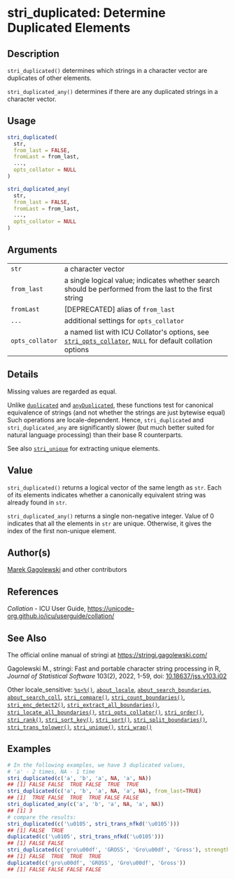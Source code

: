 # stri_duplicated: Determine Duplicated Elements

## Description

`stri_duplicated()` determines which strings in a character vector are duplicates of other elements.

`stri_duplicated_any()` determines if there are any duplicated strings in a character vector.

## Usage

``` r
stri_duplicated(
  str,
  from_last = FALSE,
  fromLast = from_last,
  ...,
  opts_collator = NULL
)

stri_duplicated_any(
  str,
  from_last = FALSE,
  fromLast = from_last,
  ...,
  opts_collator = NULL
)
```

## Arguments

|                 |                                                                                                                                                             |
|-----------------|-------------------------------------------------------------------------------------------------------------------------------------------------------------|
| `str`           | a character vector                                                                                                                                          |
| `from_last`     | a single logical value; indicates whether search should be performed from the last to the first string                                                      |
| `fromLast`      | \[DEPRECATED\] alias of `from_last`                                                                                                                         |
| `...`           | additional settings for `opts_collator`                                                                                                                     |
| `opts_collator` | a named list with <span class="pkg">ICU</span> Collator\'s options, see [`stri_opts_collator`](stri_opts_collator.md), `NULL` for default collation options |

## Details

Missing values are regarded as equal.

Unlike [`duplicated`](https://stat.ethz.ch/R-manual/R-devel/library/base/html/duplicated.html) and [`anyDuplicated`](https://stat.ethz.ch/R-manual/R-devel/library/base/html/duplicated.html), these functions test for canonical equivalence of strings (and not whether the strings are just bytewise equal) Such operations are locale-dependent. Hence, `stri_duplicated` and `stri_duplicated_any` are significantly slower (but much better suited for natural language processing) than their base R counterparts.

See also [`stri_unique`](stri_unique.md) for extracting unique elements.

## Value

`stri_duplicated()` returns a logical vector of the same length as `str`. Each of its elements indicates whether a canonically equivalent string was already found in `str`.

`stri_duplicated_any()` returns a single non-negative integer. Value of 0 indicates that all the elements in `str` are unique. Otherwise, it gives the index of the first non-unique element.

## Author(s)

[Marek Gagolewski](https://www.gagolewski.com/) and other contributors

## References

*Collation* - ICU User Guide, <https://unicode-org.github.io/icu/userguide/collation/>

## See Also

The official online manual of <span class="pkg">stringi</span> at <https://stringi.gagolewski.com/>

Gagolewski M., <span class="pkg">stringi</span>: Fast and portable character string processing in R, *Journal of Statistical Software* 103(2), 2022, 1-59, doi: [10.18637/jss.v103.i02](https://doi.org/10.18637/jss.v103.i02)

Other locale_sensitive: [`%s<%()`](+25s+3C+25.md), [`about_locale`](about_locale.md), [`about_search_boundaries`](about_search_boundaries.md), [`about_search_coll`](about_search_coll.md), [`stri_compare()`](stri_compare.md), [`stri_count_boundaries()`](stri_count_boundaries.md), [`stri_enc_detect2()`](stri_enc_detect2.md), [`stri_extract_all_boundaries()`](stri_extract_boundaries.md), [`stri_locate_all_boundaries()`](stri_locate_boundaries.md), [`stri_opts_collator()`](stri_opts_collator.md), [`stri_order()`](stri_order.md), [`stri_rank()`](stri_rank.md), [`stri_sort_key()`](stri_sort_key.md), [`stri_sort()`](stri_sort.md), [`stri_split_boundaries()`](stri_split_boundaries.md), [`stri_trans_tolower()`](stri_trans_casemap.md), [`stri_unique()`](stri_unique.md), [`stri_wrap()`](stri_wrap.md)

## Examples




```r
# In the following examples, we have 3 duplicated values,
# 'a' - 2 times, NA - 1 time
stri_duplicated(c('a', 'b', 'a', NA, 'a', NA))
## [1] FALSE FALSE  TRUE FALSE  TRUE  TRUE
stri_duplicated(c('a', 'b', 'a', NA, 'a', NA), from_last=TRUE)
## [1]  TRUE FALSE  TRUE  TRUE FALSE FALSE
stri_duplicated_any(c('a', 'b', 'a', NA, 'a', NA))
## [1] 3
# compare the results:
stri_duplicated(c('\u0105', stri_trans_nfkd('\u0105')))
## [1] FALSE  TRUE
duplicated(c('\u0105', stri_trans_nfkd('\u0105')))
## [1] FALSE FALSE
stri_duplicated(c('gro\u00df', 'GROSS', 'Gro\u00df', 'Gross'), strength=1)
## [1] FALSE  TRUE  TRUE  TRUE
duplicated(c('gro\u00df', 'GROSS', 'Gro\u00df', 'Gross'))
## [1] FALSE FALSE FALSE FALSE
```
